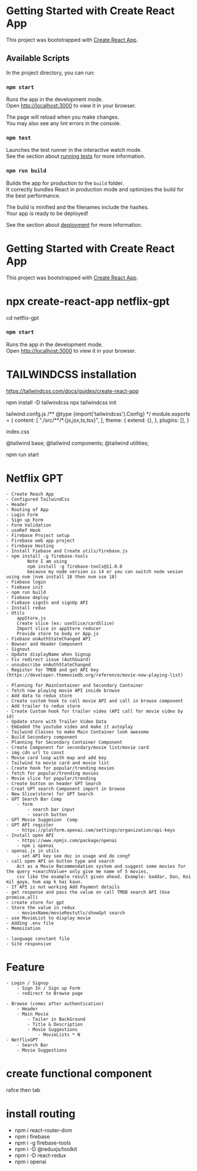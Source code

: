 # Getting Started with Create React App

This project was bootstrapped with [Create React App](https://github.com/facebook/create-react-app).

## Available Scripts

In the project directory, you can run:

### `npm start`

Runs the app in the development mode.\
Open [http://localhost:3000](http://localhost:3000) to view it in your browser.

The page will reload when you make changes.\
You may also see any lint errors in the console.

### `npm test`

Launches the test runner in the interactive watch mode.\
See the section about [running tests](https://facebook.github.io/create-react-app/docs/running-tests) for more information.

### `npm run build`

Builds the app for production to the `build` folder.\
It correctly bundles React in production mode and optimizes the build for the best performance.

The build is minified and the filenames include the hashes.\
Your app is ready to be deployed!

See the section about [deployment](https://facebook.github.io/create-react-app/docs/deployment) for more information.

# Getting Started with Create React App

This project was bootstrapped with [Create React App](https://github.com/facebook/create-react-app).

# npx create-react-app netflix-gpt

cd netflix-gpt

### `npm start`

Runs the app in the development mode.\
Open [http://localhost:3000](http://localhost:3000) to view it in your browser.

# TAILWINDCSS installation

https://tailwindcss.com/docs/guides/create-react-app

npm install -D tailwindcss
npx tailwindcss init

tailwind.confg.js
/** @type {import('tailwindcss').Config} \*/
module.exports = {
content: [
"./src/**/\*.{js,jsx,ts,tsx}",
],
theme: {
extend: {},
},
plugins: [],
}

index.css

@tailwind base;
@tailwind components;
@tailwind utilities;

npm run start

# Netflix GPT

    - Create Reach App
    - Configured TailwindCss
    - Header
    - Routing of App
    - Login Form
    - Sign up Form
    - Form Validation
    - useRef Hook
    - Firebase Project setup
    - Firebase web app project
    - Firebase Hosting
    - Install Fiebase and Create utils/firebase.js
    - npm install -g firebase-tools
            Note I am using
            npm install -g firebase-tools@11.0.0
            because my node version is 14 or you can switch node vesion using nvm (nvm install 18 then nvm use 18)
    - Fiebase login
    - Fiebase init
    - npm run build
    - Fiebase deploy
    - Fiebase signIn and signUp API
    - Install redux
    - Utils
        appStore.js
        Create slice (ex: useSlice/cardSlice)
        Import slice in appStore reducer
        Provide store to body or App.js
    - Fiebase onAuthStateChanged API
    - Bowser and Header Component
    - Signout
    - Update displayName when Signup
    - Fix redirect issue (AuthGuard)
    - unsubscribe onAuthStateChanged
    - Register for TMDB and get API key (https://developer.themoviedb.org/reference/movie-now-playing-list)

    - Planning for MainContainer and Secondary Container
    - fetch now playing movie API inside browse
    - Add data to redux store
    - Create custom hook to call movie API and call in browse component
    - Add trailer to redux store
    - Create Custom hook for trailer video (API call for movie video by id)
    - Update store with Trailer Video Data
    - Embaded the youtube video and make it autoplay
    - Tailwind Classes to make Main Container look awesome
    - Build Secondary component
    - Planning for Secondary Container Component
    - Create Component for secondary/movie list/movie card
    - img cdn url to const
    - Movie card loop with map and add key
    - Tailwind to movie card and movie list
    - Create hook for popular/trending movies
    - fetch for popular/trending movies
    - Movie slice for popular/trending
    - Create button on header GPT Search
    - Creat GPT search Component import in browse
    - New Slice(store) for GPT Search
    - GPT Search Bar Comp
        - form
            - search bar input
            - search button
    - GPT Movie Suggesion  Comp
    - GPT API register
        - https://platform.openai.com/settings/organization/api-keys
    - Install open API
        - https://www.npmjs.com/package/openai
        - npm i openai
    - openai.js in utils
        - set API key see doc in usage and do congf
    - call open API on button type and search
        Act as a Movie Recommendation system and suggest some movies for the query +searchValue+ only give me name of 5 movies,
        csv like the example result given ahead. Example: Gaddar, Don, Koi mil gaya, hum aap k hai kaun.
    - If API is not working Add Payment details
    - get response and pass the value on call TMDB search API (Use promise.all)
    - create store for gpt
    - Store the value in redux
        - moviesName/movieRestutls/showGpt search
    - use MovieList to display movie
    - Adding .env file
    - Memoization

    - language constant file
    - Site responsive

# Feature

    - Login / Signup
        - Sign In / Sign up Form
        - redirect to Browse page

    - Browse (comes after authentication)
        - Header
        - Main Movie
            - Tailer in BackGround
            - Title & Description
            - Movie Suggestions
                - MovieLists * N
    - NetflixGPT
        - Search Bar
        - Movie Suggestions

# create functional component

rafce then tab

# install routing

- npm i react-router-dom
- npm i firebase
- npm i -g firebase-tools
- npm i -D @reduxjs/toolkit
- npm i -D react-redux
- npm i openai
